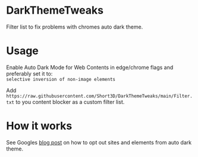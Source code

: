 # DarkThemeTweaks
Filter list to fix problems with chromes auto dark theme.

# Usage
Enable Auto Dark Mode for Web Contents in edge/chrome flags and preferably set it to: <br>`selective inversion of non-image elements`

Add `https://raw.githubusercontent.com/Short3D/DarkThemeTweaks/main/Filter.txt` to you content blocker as a custom filter list.

# How it works
See Googles [blog post](https://developer.chrome.com/blog/auto-dark-theme/) on how to opt out sites and elements from auto dark theme.
